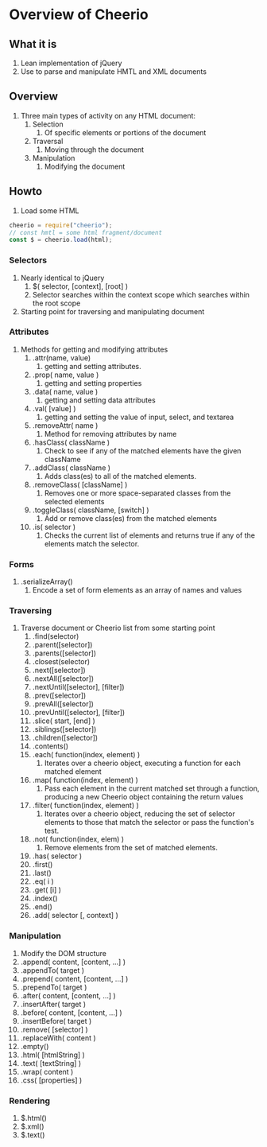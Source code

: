 # Overview of Cheerio

## What it is

1. Lean implementation of jQuery
1. Use to parse and manipulate HMTL and XML documents

## Overview

1. Three main types of activity on any HTML document:
   1. Selection
      1. Of specific elements or portions of the document
   1. Traversal
      1. Moving through the document
   1. Manipulation
      1. Modifying the document

## Howto

1. Load some HTML

```javascript
cheerio = require("cheerio");
// const hmtl = some html fragment/document
const $ = cheerio.load(html);
```

### Selectors

1. Nearly identical to jQuery
   1. \$( selector, [context], [root] )
   1. Selector searches within the context scope which searches within the root scope
1. Starting point for traversing and manipulating document

### Attributes

1. Methods for getting and modifying attributes
   1. .attr(name, value)
      1. getting and setting attributes.
   1. .prop( name, value )
      1. getting and setting properties
   1. .data( name, value )
      1. getting and setting data attributes
   1. .val( [value] )
      1. getting and setting the value of input, select, and textarea
   1. .removeAttr( name )
      1. Method for removing attributes by name
   1. .hasClass( className )
      1. Check to see if any of the matched elements have the given className
   1. .addClass( className )
      1. Adds class(es) to all of the matched elements.
   1. .removeClass( [className] )
      1. Removes one or more space-separated classes from the selected elements
   1. .toggleClass( className, [switch] )
      1. Add or remove class(es) from the matched elements
   1. .is( selector )
      1. Checks the current list of elements and returns true if any of the elements match the selector.

### Forms

1. .serializeArray()
   1. Encode a set of form elements as an array of names and values

### Traversing

1. Traverse document or Cheerio list from some starting point
   1. .find(selector)
   1. .parent([selector])
   1. .parents([selector])
   1. .closest(selector)
   1. .next([selector])
   1. .nextAll([selector])
   1. .nextUntil([selector], [filter])
   1. .prev([selector])
   1. .prevAll([selector])
   1. .prevUntil([selector], [filter])
   1. .slice( start, [end] )
   1. .siblings([selector])
   1. .children([selector])
   1. .contents()
   1. .each( function(index, element) )
      1. Iterates over a cheerio object, executing a function for each matched element
   1. .map( function(index, element) )
      1. Pass each element in the current matched set through a function, producing a new Cheerio object containing the return values
   1. .filter( function(index, element) )
      1. Iterates over a cheerio object, reducing the set of selector elements to those that match the selector or pass the function's test.
   1. .not( function(index, elem) )
      1. Remove elements from the set of matched elements.
   1. .has( selector )
   1. .first()
   1. .last()
   1. .eq( i )
   1. .get( [i] )
   1. .index()
   1. .end()
   1. .add( selector [, context] )

### Manipulation

1. Modify the DOM structure
1. .append( content, [content, ...] )
1. .appendTo( target )
1. .prepend( content, [content, ...] )
1. .prependTo( target )
1. .after( content, [content, ...] )
1. .insertAfter( target )
1. .before( content, [content, ...] )
1. .insertBefore( target )
1. .remove( [selector] )
1. .replaceWith( content )
1. .empty()
1. .html( [htmlString] )
1. .text( [textString] )
1. .wrap( content )
1. .css( [properties] )

### Rendering

1. \$.html()
1. \$.xml()
1. \$.text()
